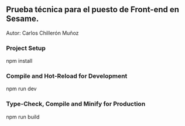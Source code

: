 ## Prueba técnica para el puesto de Front-end en Sesame.

Autor: Carlos Chillerón Muñoz

### Project Setup

npm install

### Compile and Hot-Reload for Development

npm run dev

### Type-Check, Compile and Minify for Production

npm run build

